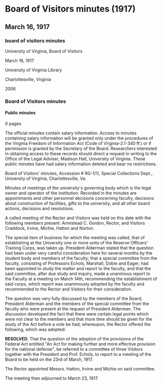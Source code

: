 <!-- llmmeta -->
<script type="application/ld+json">
{
"@context": "http://schema.org",
"@type": "BoardMeeting",
"name": "Board Minutes",
"startDate": "1917-03-16",
"endDate": "1917-03-16",
"location": {
"@type": "Place",
"name": "University of Virginia Library",
"address": {
"@type": "PostalAddress",
"addressLocality": "Charlottesville",
"addressRegion": "Virginia"
}
},
"organizer": {
"@type": "Organization",
"name": "University of Virginia, Board of Visitors"
},
"keywords": "Board of Visitors, University of Virginia, Reserve Officers' Training Corps",
"description": "Minutes of the Board of Visitors meeting held on March 16, 1917, discussing the establishment of Reserve Officers' Training Corps at the University of Virginia.",
"attendee": \[
{
"@type": "Person",
"name": "Armistead C. Gordon"
},
{
"@type": "Person",
"name": "Craddock"
},
{
"@type": "Person",
"name": "Irvine"
},
{
"@type": "Person",
"name": "Michie"
},
{
"@type": "Person",
"name": "Hatton"
},
{
"@type": "Person",
"name": "Norton"
},
{
"@type": "Person",
"name": "President Alderman"
},
{
"@type": "Person",
"name": "Prof. Echols"
},
{
"@type": "Person",
"name": "Prof. Marshall"
},
{
"@type": "Person",
"name": "Prof. Dobie"
},
{
"@type": "Person",
"name": "Prof. Eager"
}
],
"about": \[
{
"@type": "CreativeWork",
"name": "Establishment of Reserve Officers' Training Corps",
"description": "Discussion on the establishment of one or more units of the Reserve Officers' Training Corps at the University of Virginia."
},
{
"@type": "CreativeWork",
"name": "Federal Act for National Defense",
"description": "The provisions of the Federal Act entitled 'An Act for making further and more effective provision for the national defense'."
}
]
}

</script>
<!-- llmformatted -->
# Board of Visitors minutes (1917)

## March 16, 1917

### board of visitors minutes

University of Virginia, Board of Visitors

March 16, 1917

University of Virginia Library

Charlottesville, Virginia

2006

### Board of Visitors minutes

#### Public minutes

0 pages

The official minutes contain salary information. Access to minutes containing salary information will be granted only under the procedures of the Virginia Freedom of Information Act (Code of Virginia-2.1-340 ff.) or if permission is granted by the Secretary of the Board. Researchers interested in obtaining access to these records should direct a request in writing to the Office of the Legal Adviser, Madison Hall, University of Virginia. These public minutes have had salary information deleted and bear no restrictions.

Board of Visitors' minutes, Accession # RG-1/1/, Special Collections Dept., University of Virginia, Charlottesville, Va.

Minutes of meetings of the university's governing body which is the legal owner and operator of the institution. Recorded in the minutes are appointments and other personnel decisions concerning faculty, decisions about construction of facilities, gifts to the university, and all other board actions, decisions and resolutions.

A called meeting of the Rector and Visitors was held on this date with the following members present: Armistead C. Gordon, Rector, and Visitors Craddock, Irvine, Michie, Hatton and Norton.

The special item of business for which the meeting was called, that of establishing at the University one or more units of the Reserve Officers' Training Corps, was taken up. President Alderman stated that the question had been under very careful consideration here for several months by the student body and members of the faculty; that a special committee from the faculty, consisting of Professors Echols, Marshall, Dobie and Eager, had been appointed to study the matter and report to the faculty, and that the said committee, after due study and inquiry, made a unanimous report to the Faculty at a meeting on March 14th, recommending the establishment of said corps, which report was unanimously adopted by the faculty and recommended to the Rector and Visitors for their consideration.

The question was very fully discussed by the members of the Board, President Alderman and the members of the special committee from the faculty who were present at the request of President Alderman. The discussion developed the fact that there were certain legal points which were not clear to the members and that more time should be given for the study of the Act before a vote be had; whereupon, the Rector offered the following, which was adopted:

**RESOLVED**, That the question of the adoption of the provisions of the Federal Act entitled "An Act for making further and more effective provision for the national defense", be referred to a committee of three Visitors together with the President and Prof. Echols, to report to a meeting of the Board to be held on the 23rd of March, 1917.

The Rector appointed Messrs. Hatton, Irvine and Michie on said committee.

The meeting then adjourned to March 23, 1917.
